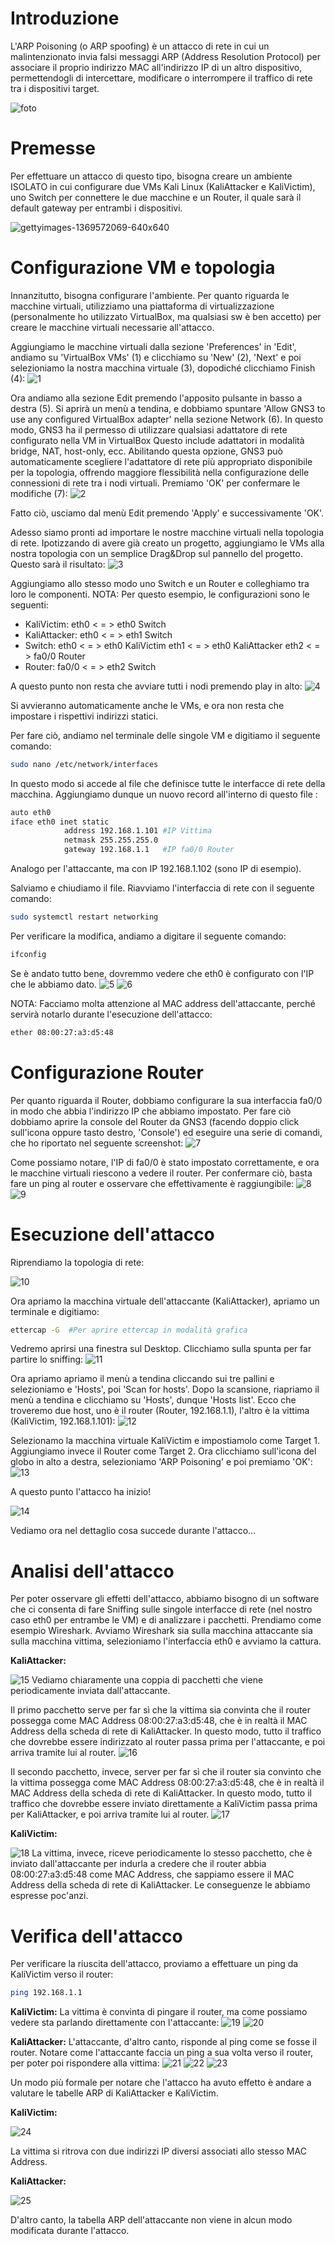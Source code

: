 
# Introduzione
L'ARP Poisoning (o ARP spoofing) è un attacco di rete in cui un malintenzionato invia falsi messaggi ARP (Address Resolution Protocol) per associare il proprio indirizzo MAC all'indirizzo IP di un altro dispositivo, permettendogli di intercettare, modificare o interrompere il traffico di rete tra i dispositivi target.

![foto](https://github.com/user-attachments/assets/7b7d3808-5db1-4b94-bc23-447f5c2e67d2)


# Premesse
Per effettuare un attacco di questo tipo, bisogna creare un ambiente ISOLATO in cui configurare due VMs Kali Linux (KaliAttacker e KaliVictim), uno Switch per connettere le due macchine e un Router, il quale sarà il default gateway per entrambi i dispositivi. 

![gettyimages-1369572069-640x640](https://github.com/user-attachments/assets/78773d21-f985-444e-abd5-971376497b90)


# Configurazione VM e topologia
Innanzitutto, bisogna configurare l'ambiente.
Per quanto riguarda le macchine virtuali, utilizziamo una piattaforma di virtualizzazione (personalmente ho utilizzato VirtualBox, ma qualsiasi sw è ben accetto) per creare le macchine virtuali necessarie all'attacco.

Aggiungiamo le macchine virtuali dalla sezione 'Preferences' in 'Edit', andiamo su 'VirtualBox VMs' (1) e clicchiamo su 'New' (2), 'Next' e poi selezioniamo la nostra macchina virtuale (3), dopodiché clicchiamo Finish (4):
![1](https://github.com/user-attachments/assets/63fa5847-2699-49fb-9f54-ea50d4cb868c)


Ora andiamo alla sezione Edit premendo l'apposito pulsante in basso a destra (5). 
Si aprirà un menù a tendina, e dobbiamo spuntare 'Allow GNS3 to use any configured VirtualBox adapter' nella sezione Network (6). In questo modo, GNS3 ha il permesso di utilizzare qualsiasi adattatore di rete configurato nella VM in VirtualBox Questo include adattatori in modalità bridge, NAT, host-only, ecc. Abilitando questa opzione, GNS3 può automaticamente scegliere l'adattatore di rete più appropriato disponibile per la topologia, offrendo maggiore flessibilità nella configurazione delle connessioni di rete tra i nodi virtuali. 
Premiamo 'OK' per confermare le modifiche (7):
![2](https://github.com/user-attachments/assets/54cfdf4c-d1a1-424e-b62b-253090af7fe2)

Fatto ciò, usciamo dal menù Edit premendo 'Apply' e successivamente 'OK'.



Adesso siamo pronti ad importare le nostre macchine virtuali nella topologia di rete.
Ipotizzando di avere già creato un progetto, aggiungiamo le VMs alla nostra topologia con un semplice Drag&Drop sul pannello del progetto.
Questo sarà il risultato:
![3](https://github.com/user-attachments/assets/ca8b4f73-aeeb-4e99-851a-13946d721b4e)


Aggiungiamo allo stesso modo uno Switch e un Router e colleghiamo tra loro le componenti.
NOTA: Per questo esempio, le configurazioni sono le seguenti:
-  KaliVictim:  eth0 < = > eth0 Switch
-  KaliAttacker:  eth0 < = > eth1 Switch
-  Switch:  eth0 < = > eth0 KaliVictim
            eth1 < = > eth0 KaliAttacker
            eth2 < = > fa0/0 Router
-  Router:  fa0/0 < = > eth2 Switch

A questo punto non resta che avviare tutti i nodi premendo play in alto:
![4](https://github.com/user-attachments/assets/54d6d9ea-362d-4b38-8851-7a390f663fdc)

Si avvieranno automaticamente anche le VMs, e ora non resta che impostare i rispettivi indirizzi statici.



Per fare ciò, andiamo nel terminale delle singole VM e digitiamo il seguente comando:
```bash
sudo nano /etc/network/interfaces
```

In questo modo si accede al file che definisce tutte le interfacce di rete della macchina.
Aggiungiamo dunque un nuovo record all'interno di questo file :
```bash
auto eth0
iface eth0 inet static
            address 192.168.1.101 #IP Vittima
            netmask 255.255.255.0
            gateway 192.168.1.1   #IP fa0/0 Router
```
Analogo per l'attaccante, ma con IP 192.168.1.102 (sono IP di esempio).

Salviamo e chiudiamo il file. Riavviamo l'interfaccia di rete con il seguente comando:
```bash
sudo systemctl restart networking
```

Per verificare la modifica, andiamo a digitare il seguente comando:
```bash
ifconfig
```

Se è andato tutto bene, dovremmo vedere che eth0 è configurato con l'IP che le abbiamo dato.
![5](https://github.com/user-attachments/assets/3e7388b9-be7f-4a43-9683-dfdebd1179a5)
![6](https://github.com/user-attachments/assets/e9594b21-5c24-402d-8f63-80167814276e)

NOTA: Facciamo molta attenzione al MAC address dell'attaccante, perché servirà notarlo durante l'esecuzione dell'attacco:
```bash
ether 08:00:27:a3:d5:48
```


# Configurazione Router
Per quanto riguarda il Router, dobbiamo configurare la sua interfaccia fa0/0 in modo che abbia l'indirizzo IP che abbiamo impostato.
Per fare ciò dobbiamo aprire la console del Router da GNS3 (facendo doppio click sull'icona oppure tasto destro, 'Console') ed eseguire una serie di comandi, che ho riportato nel seguente screenshot:
![7](https://github.com/user-attachments/assets/18afbe0f-b89d-4772-9ee8-8f1299977caf)

Come possiamo notare, l'IP di fa0/0 è stato impostato correttamente, e ora le macchine virtuali riescono a vedere il router.
Per confermare ciò, basta fare un ping al router e osservare che effettivamente è raggiungibile:
![8](https://github.com/user-attachments/assets/718207c0-d33d-4dc0-be61-8e132c3714e5)
![9](https://github.com/user-attachments/assets/d4db4546-3ff4-48a3-a727-273438d8eb60)


# Esecuzione dell'attacco

Riprendiamo la topologia di rete:

![10](https://github.com/user-attachments/assets/16ed1759-a90d-4968-9dd5-6ea71bc6a011)

Ora apriamo la macchina virtuale dell'attaccante (KaliAttacker), apriamo un terminale e digitiamo:
```bash
ettercap -G  #Per aprire ettercap in modalità grafica
```
Vedremo aprirsi una finestra sul Desktop. Clicchiamo sulla spunta per far partire lo sniffing:
![11](https://github.com/user-attachments/assets/d03b590d-eba5-4f68-a926-bbaab59c09c3)

Ora apriamo apriamo il menù a tendina cliccando sui tre pallini e selezioniamo e 'Hosts', poi 'Scan for hosts'.
Dopo la scansione, riapriamo il menù a tendina e clicchiamo su 'Hosts', dunque 'Hosts list'.
Ecco che troveremo due host, uno è il router (Router, 192.168.1.1), l'altro è la vittima (KaliVictim, 192.168.1.101):
![12](https://github.com/user-attachments/assets/71316649-899e-4dc7-b76f-936a87a89bfa)

Selezionamo la macchina virtuale KaliVictim e impostiamolo come Target 1. Aggiungiamo invece il Router come Target 2.
Ora clicchiamo sull'icona del globo in alto a destra, selezioniamo 'ARP Poisoning' e poi premiamo 'OK':
![13](https://github.com/user-attachments/assets/ed57bb0c-6e42-45b1-9f9c-aab5922afd9e)

A questo punto l'attacco ha inizio!

![14](https://github.com/user-attachments/assets/f70f4c20-7de5-4f8d-984b-0cc5d7e55c76)



Vediamo ora nel dettaglio cosa succede durante l'attacco...


# Analisi dell'attacco

Per poter osservare gli effetti dell'attacco, abbiamo bisogno di un software che ci consenta di fare Sniffing sulle singole interfacce di rete (nel nostro caso eth0 per entrambe le VM) e di analizzare i pacchetti. Prendiamo come esempio Wireshark.
Avviamo Wireshark sia sulla macchina attaccante sia sulla macchina vittima, selezioniamo l'interfaccia eth0 e avviamo la cattura.


**KaliAttacker:**

![15](https://github.com/user-attachments/assets/014efe01-c880-4f62-9329-2c3f5bbfc1e2)
Vediamo chiaramente una coppia di pacchetti che viene periodicamente inviata dall'attaccante.

Il primo pacchetto serve per far sì che la vittima sia convinta che il router possegga come MAC Address 08:00:27:a3:d5:48, che è in realtà il MAC Address della scheda di rete di KaliAttacker.
In questo modo, tutto il traffico che dovrebbe essere indirizzato al router passa prima per l'attaccante, e poi arriva tramite lui al router.
![16](https://github.com/user-attachments/assets/d6fc360d-b0a4-482e-b5e1-03a4eedd27b3)

Il secondo pacchetto, invece, server per far sì che il router sia convinto che la vittima possegga come MAC Address 08:00:27:a3:d5:48, che è in realtà il MAC Address della scheda di rete di KaliAttacker.
In questo modo, tutto il traffico che dovrebbe essere inviato direttamente a KaliVictim passa prima per KaliAttacker, e poi arriva tramite lui al router.
![17](https://github.com/user-attachments/assets/e08223cf-786a-4d95-b0a9-52467edc143d)



**KaliVictim:**

![18](https://github.com/user-attachments/assets/12319053-c881-4a69-bc1b-c625bc11935a)
La vittima, invece, riceve periodicamente lo stesso pacchetto, che è inviato dall'attaccante per indurla a credere che il router abbia 08:00:27:a3:d5:48 come MAC Address, che sappiamo essere il MAC Address della scheda di rete di KaliAttacker. 
Le conseguenze le abbiamo espresse poc'anzi.


# Verifica dell'attacco

Per verificare la riuscita dell'attacco, proviamo a effettuare un ping da KaliVictim verso il router:
```bash
ping 192.168.1.1
```

**KaliVictim:**
La vittima è convinta di pingare il router, ma come possiamo vedere sta parlando direttamente con l'attaccante:
![19](https://github.com/user-attachments/assets/b4588c1c-ba12-41e2-879e-335275933c18)
![20](https://github.com/user-attachments/assets/b85d374e-e1d8-49b1-9e67-b7783c59e3a3)



**KaliAttacker:**
L'attaccante, d'altro canto, risponde al ping come se fosse il router. 
Notare come l'attaccante faccia un ping a sua volta verso il router, per poter poi rispondere alla vittima:
![21](https://github.com/user-attachments/assets/8e6c0577-2c3e-4098-b4b4-6708bc259220)
![22](https://github.com/user-attachments/assets/911680c0-5b52-47e9-b06b-98e23546c955)
![23](https://github.com/user-attachments/assets/0b19a438-0f5e-4c33-a357-f140d7759430)




Un modo più formale per notare che l'attacco ha avuto effetto è andare a valutare le tabelle ARP di KaliAttacker e KaliVictim.

**KaliVictim:**

![24](https://github.com/user-attachments/assets/2480df7f-5f0c-4a15-9d42-085a029ef7ae)

La vittima si ritrova con due indirizzi IP diversi associati allo stesso MAC Address.



**KaliAttacker:**

![25](https://github.com/user-attachments/assets/9054ab71-f069-46c6-b8f5-570cdc8ee85e)

D'altro canto, la tabella ARP dell'attaccante non viene in alcun modo modificata durante l'attacco.



